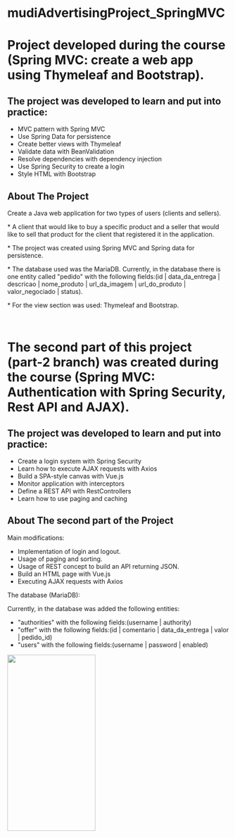 # mudiAdvertisingProject_SpringMVC
# Project developed during the course (Spring MVC: create a web app using Thymeleaf and Bootstrap).

## The project was developed to learn and put into practice: 

* MVC pattern with Spring MVC
* Use Spring Data for persistence
* Create better views with Thymeleaf
* Validate data with BeanValidation
* Resolve dependencies with dependency injection
* Use Spring Security to create a login
* Style HTML with Bootstrap

## About The Project
Create a Java web application for two types of users (clients and sellers).
<p>
 * A client that would like to buy a specific product and a seller that would like to sell that product for the client that registered it in the application.
</p>

<p>
 * The project was created using Spring MVC and Spring data for persistence.
</p>

<p>
 * The database used was the MariaDB.
 Currently, in the database there is one entity called 
 "pedido" with the following fields:(id | data_da_entrega | descricao | nome_produto | url_da_imagem | url_do_produto | valor_negociado | status).
</p>

<p>
 * For the view section was used: Thymeleaf and Bootstrap.
</p>


&nbsp;&nbsp;
# The second part of this project (part-2 branch) was created during the course (Spring MVC: Authentication with Spring Security, Rest API and AJAX).

## The project was developed to learn and put into practice:

* Create a login system with Spring Security
* Learn how to execute AJAX requests with Axios
* Build a SPA-style canvas with Vue.js
* Monitor application with interceptors
* Define a REST API with RestControllers
* Learn how to use paging and caching


 ## About The second part of the Project
 Main modifications:

 * Implementation of login and logout.
 * Usage of paging and sorting.
 * Usage of REST concept to build an API returning JSON.
 * Build an HTML page with Vue.js
 * Executing AJAX requests with Axios


 <p> The database (MariaDB):</p>
 Currently, in the database was added the following  entities:

 * "authorities" with the following fields:(username | authority)
 * "offer" with the following fields:(id | comentario | data_da_entrega | valor | pedido_id)
 * "users" with the following fields:(username | password | enabled)

<img src="https://user-images.githubusercontent.com/61911750/147610586-2b52849e-d804-4e0c-be0d-b59c78068f94.png" width="200" height="400" />
